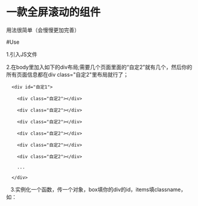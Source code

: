 # 一款全屏滚动的组件

用法很简单（会慢慢更加完善）

#Use

1.引入JS文件

2.在body里加入如下的div布局;需要几个页面里面的“自定2”就有几个，然后你的所有页面信息都在div class="自定2"里布局就行了；

      <div id="自定1">

        <div class="自定2"></div>
        
        <div class="自定2"></div>
        
        <div class="自定2"></div>
        
        <div class="自定2"></div>
        
        <div class="自定2"></div>
        
        <div class="自定2"></div>
        
        ...
        
      </div>
    
    
    3.实例化一个函数，传一个对象，box填你的div的id，items填classname，如：
    
    <script>
    
        var Split = new SplitScreen({
        
            box: "自定1",
            
            items: "自定2"
            
        });
        
    </script>
